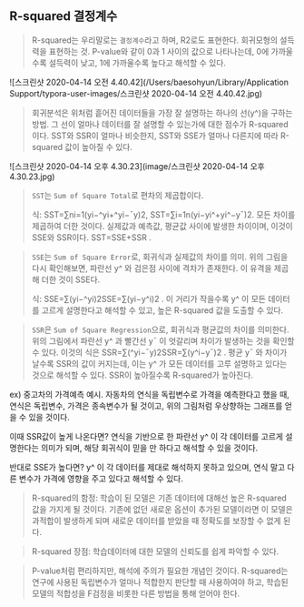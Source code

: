 ## R-squared 결정계수

> R-squared는 우리말로는 `결정계수`라고 하며, R2로도 표현한다.
> 회귀모형의 설득력을 표현하는 것. P-value와 같이 0과 1 사이의 값으로 나타나는데, 0에 가까울수록 설득력이 낮고, 1에 가까울수록 높다고 해석할 수 있다.

![스크린샷 2020-04-14 오전 4.40.42](/Users/baesohyun/Library/Application Support/typora-user-images/스크린샷 2020-04-14 오전 4.40.42.jpg)

>  회귀분석은 위처럼 흩어진 데이터들을 가장 잘 설명하는 하나의 선(y^)을 구하는 방법. 그 선이 얼마나 데이터를 잘 설명할 수 있는가에 대한 점수가 R-squared이다.  SST와 SSR이 얼마나 비슷한지, SST와 SSE가 얼마나 다른지에 따라 R-squared 값이 높아질 수 있다. 
>
> 

![스크린샷 2020-04-14 오후 4.30.23](image/스크린샷 2020-04-14 오후 4.30.23.jpg)



>   `SST`는 `Sum of Square Total`로 편차의 제곱합이다. 
>
> 식: SST=∑ni=1(yi−^yi+^yi−¯y)2, SST=∑i=1n(yi−yi^+yi^−y¯)2.  모든 차이를 제곱하여 더한 것이다. 실제값과 예측값, 평균값 사이에 발생한 차이이며, 이것이 SSE와 SSR이다. SST=SSE+SSR .

>  `SSE`는 `Sum of Square Error`로, 회귀식과 실제값의 차이를 의미. 위의 그림을 다시 확인해보면, 파란선 y^ 와 검은점 사이에 격차가 존재한다. 이 유격을 제곱해 더한 것이 SSE다. 
>
> 식: SSE=∑(yi−^yi)2SSE=∑(yi−y^i)2 . 이 거리가 작을수록 y^ 이 모든 데이터를 고르게 설명한다고 해석할 수 있고, 높은 R-squared 값을 도출할 수 있다.

> `SSR`은 `Sum of Square Regression`으로, 회귀식과 평균값의 차이를 의미한다. 위의 그림에서 파란선 y^ 과 빨간선 y¯ 이 엇갈리며 차이가 발생하는 것을 확인할 수 있다. 이것의 식은  SSR=∑(^yi−¯y)2SSR=∑(y^i−y¯)2 . 평균 y¯ 와 차이가 날수록 SSR의 값이 커지는데, 이는 y^ 가 모든 데이터를 고루 설명하고 있다는 것으로 해석할 수 있다. SSR이 높아질수록 R-squared가 높아진다.

 ex) 중고차의 가격예측 예시. 자동차의 연식을 독립변수로 가격을 예측한다고 했을 때, 연식은 독립변수, 가격은 종속변수가 될 것이고, 위의 그림처럼 우상향하는 그래프를 얻을 수 있을 것이다.

이때 SSR값이 높게 나온다면? 연식을 기반으로 한 파란선 y^ 이 각 데이터를 고르게 설명한다는 의미가 되며, 해당 회귀식이 믿을 만 하다고 해석할 수 있을 것이다.

 반대로 SSE가 높다면?  y^ 이 각 데이터를 제대로 해석하지 못하고 있으며, 연식 말고 다른 변수가 가격에 영향을 주고 있다고 해석할 수 있다.

>  R-squared의 함정: 학습이 된 모델은 기존 데이터에 대해선 높은 R-squared 값을 가지게 될 것이다. 기존에 없던 새로운 옵션이 추가된 모델이라면 이 모델은 과적합이 발생하게 되며 새로운 데이터를 받았을 때 정확도를 보장할 수 없게 된다.

>  R-squared 장점: 학습데이터에 대한 모델의 신뢰도를 쉽게 파악할 수 있다.

>   P-value처럼 편리하지만, 해석에 주의가 필요한 개념인 것이다. R-squared는 연구에 사용된 독립변수가 얼마나 적합한지 판단할 때 사용하여야 하고, 학습된 모델의 적합성을 F검정을 비롯한 다른 방법을 통해 얻어야 한다.



[
](https://jihongl.github.io/2017/09/16/Rsquared/03.jpg)